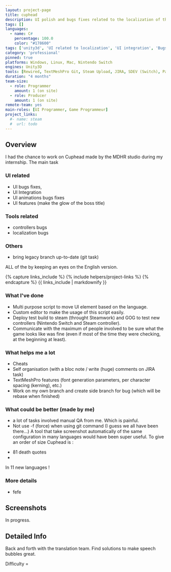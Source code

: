 ```yaml
---
layout: project-page
title: cuphead
description: UI polish and bugs fixes related to the localization of the game
tags: []
languages:
  - name: C#
    percentage: 100.0
    color: "#178600"
tags: ['unity3d', 'UI related to localization', 'UI integration', 'Bugs fixes', 'Tools']
category: 'professional'
pinned: true
platforms: Windows, Linux, Mac, Nintendo Switch
engines: Unity3D
tools: [Rewired, TextMeshPro Git, Steam Upload, JIRA, SDEV (Switch), Paint.net, Jenkins]
duration: "4 months"
team-size:
  - role: Programmer
    amount: 1 (on site)
  - role: Producer
    amount: 1 (on site)
remote-team: yes
main-roles: [UI Programmer, Game Programmeur]
project_links:
  #- name: steam
  #  url: todo
---
```

<!---
Gregoire Boiron <gregoire.boiron@gmail.com>
Copyright (c) 2018-2019 Gregoire Boiron  All Rights Reserved.
--->

Overview
--------------------
I had the chance to work on Cuphead made by the MDHR studio during my internship. The main task

### UI related
- UI bugs fixes, 
- UI Integration
- UI animations bugs fixes
- UI features (make the glow of the boss title)

### Tools related
- controllers bugs
- localization bugs

### Others
- bring legacy branch up-to-date (git task) 

ALL of the by keeping an eyes on the English version.

{% capture links_include %}
{% include helpers/project-links %}
{% endcapture %}
{{ links_include | markdownify }}

### What I've done
* Multi purpose script to move UI element based on the language.
* Custom editor to make the usage of this script easily.
* Deploy test build to steam (throught Steamwork) and GOG to test new controllers (Nintendo Switch and Steam controller).
* Communicate with the maximum of people involved to be sure what the game looks like was fine 
(even if most of the time they were checking, at the beginning at least).

### What helps me a lot
* Cheats
* Self organisation (with a bloc note / write (huge) comments on JIRA task)
* TextMeshPro features (font generation parameters, per character spacing (kerning), etc.)
* Work on my own branch and create side branch for bug (which will be rebase when finished)

### What could be better (made by me)
* a lot of tasks involved manual QA from me. Which is painful. 
* Not use -f (force) when using git command (I guess we all have been there...)
A tool that take screenshot automatically of the same configuration in many languages would have been super useful.
To give an order of size Cuphead is :
- 81 death quotes
- 
In 11 new languages !

### More details
* fefe

Screenshots
--------------------
In progress.

Detailed Info
--------------------
Back and forth with the translation team. Find solutions to make speech bubbles great.


Difficulty =
